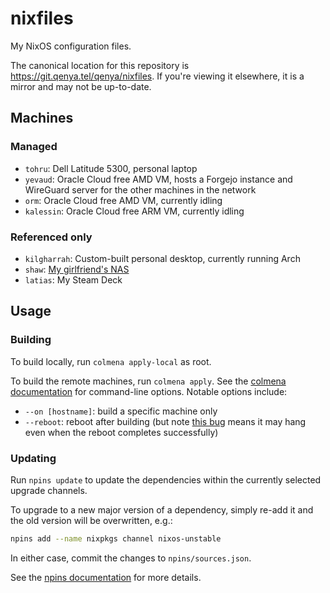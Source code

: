 # nixfiles

My NixOS configuration files.

The canonical location for this repository is https://git.qenya.tel/qenya/nixfiles. If you're viewing it elsewhere, it is a mirror and may not be up-to-date.

## Machines

### Managed
* `tohru`: Dell Latitude 5300, personal laptop
* `yevaud`: Oracle Cloud free AMD VM, hosts a Forgejo instance and WireGuard server for the other machines in the network
* `orm`: Oracle Cloud free AMD VM, currently idling
* `kalessin`: Oracle Cloud free ARM VM, currently idling

### Referenced only
* `kilgharrah`: Custom-built personal desktop, currently running Arch
* `shaw`: [My girlfriend's NAS](https://github.com/randomnetcat/nix-configs/tree/main/hosts/shaw)
* `latias`: My Steam Deck

## Usage

### Building

To build locally, run `colmena apply-local` as root.

To build the remote machines, run `colmena apply`. See the [colmena documentation](https://colmena.cli.rs/) for command-line options. Notable options include:
* `--on [hostname]`: build a specific machine only
* `--reboot`: reboot after building (but note [this bug](https://github.com/zhaofengli/colmena/issues/166) means it may hang even when the reboot completes successfully)

### Updating

Run `npins update` to update the dependencies within the currently selected upgrade channels.

To upgrade to a new major version of a dependency, simply re-add it and the old version will be overwritten, e.g.:

```sh
npins add --name nixpkgs channel nixos-unstable
```

In either case, commit the changes to `npins/sources.json`.

See the [npins documentation](https://github.com/andir/npins) for more details.